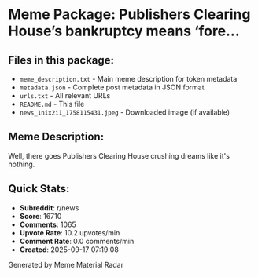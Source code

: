 # Meme Package: Publishers Clearing House’s bankruptcy means ‘fore...

## Files in this package:
- `meme_description.txt` - Main meme description for token metadata
- `metadata.json` - Complete post metadata in JSON format
- `urls.txt` - All relevant URLs
- `README.md` - This file
- `news_1nix2i1_1758115431.jpeg` - Downloaded image (if available)

## Meme Description:
Well, there goes Publishers Clearing House crushing dreams like it's nothing.

## Quick Stats:
- **Subreddit**: r/news
- **Score**: 16710
- **Comments**: 1065
- **Upvote Rate**: 10.2 upvotes/min
- **Comment Rate**: 0.0 comments/min
- **Created**: 2025-09-17 07:19:08

Generated by Meme Material Radar
